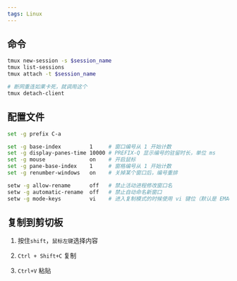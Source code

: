 ```yaml
---
tags: Linux
---
```


## 命令

```bash
tmux new-session -s $session_name
tmux list-sessions
tmux attach -t $session_name

# 断网重连如果卡死，就调用这个
tmux detach-client
```

## 配置文件

```bash
set -g prefix C-a

set -g base-index         1     # 窗口编号从 1 开始计数
set -g display-panes-time 10000 # PREFIX-Q 显示编号的驻留时长，单位 ms
set -g mouse              on    # 开启鼠标
set -g pane-base-index    1     # 窗格编号从 1 开始计数
set -g renumber-windows   on    # 关掉某个窗口后，编号重排

setw -g allow-rename      off   # 禁止活动进程修改窗口名
setw -g automatic-rename  off   # 禁止自动命名新窗口
setw -g mode-keys         vi    # 进入复制模式的时候使用 vi 键位（默认是 EMACS）

```

## 复制到剪切板

1. 按住`shift`，`鼠标左键`选择内容

2. `Ctrl + Shift+C` 复制

3. `Ctrl+V` 粘贴

